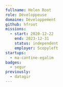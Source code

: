 ```yaml
---
fullname: Helen Root
role: Développeuse
domaine: Développement
github: hfroot
missions:
  - start: 2020-12-22
    end: 2023-12-31
    status: independent
    employer: Scopyleft
startups:
  - ma-cantine-egalim
badges:
  - segur
previously:
  - datagir
---
```



